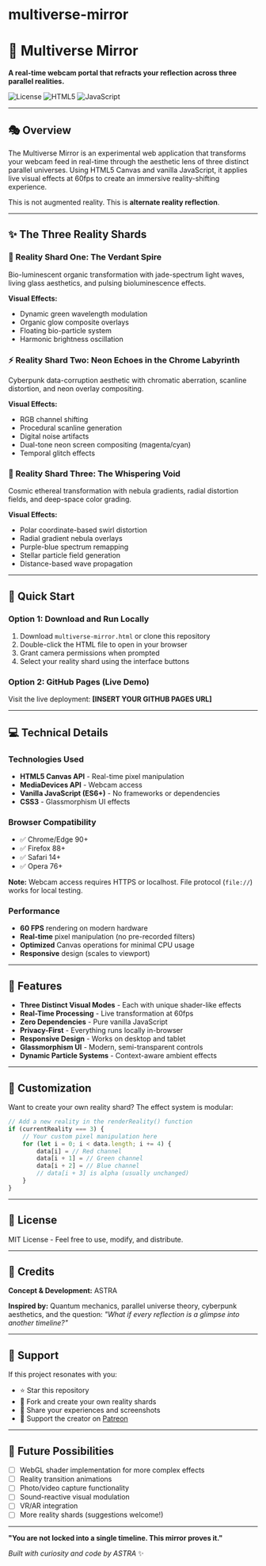 # multiverse-mirror

# 🌌 Multiverse Mirror

**A real-time webcam portal that refracts your reflection across three parallel realities.**

![License](https://img.shields.io/badge/license-MIT-blue.svg)
![HTML5](https://img.shields.io/badge/HTML5-Canvas-orange.svg)
![JavaScript](https://img.shields.io/badge/JavaScript-ES6-yellow.svg)

---

## 🎭 Overview

The Multiverse Mirror is an experimental web application that transforms your webcam feed in real-time through the aesthetic lens of three distinct parallel universes. Using HTML5 Canvas and vanilla JavaScript, it applies live visual effects at 60fps to create an immersive reality-shifting experience.

This is not augmented reality. This is **alternate reality reflection**.

---

## ✨ The Three Reality Shards

### 🌿 Reality Shard One: The Verdant Spire
Bio-luminescent organic transformation with jade-spectrum light waves, living glass aesthetics, and pulsing bioluminescence effects.

**Visual Effects:**
- Dynamic green wavelength modulation
- Organic glow composite overlays
- Floating bio-particle system
- Harmonic brightness oscillation

### ⚡ Reality Shard Two: Neon Echoes in the Chrome Labyrinth
Cyberpunk data-corruption aesthetic with chromatic aberration, scanline distortion, and neon overlay compositing.

**Visual Effects:**
- RGB channel shifting
- Procedural scanline generation
- Digital noise artifacts
- Dual-tone neon screen compositing (magenta/cyan)
- Temporal glitch effects

### 🌌 Reality Shard Three: The Whispering Void
Cosmic ethereal transformation with nebula gradients, radial distortion fields, and deep-space color grading.

**Visual Effects:**
- Polar coordinate-based swirl distortion
- Radial gradient nebula overlays
- Purple-blue spectrum remapping
- Stellar particle field generation
- Distance-based wave propagation

---

## 🚀 Quick Start

### Option 1: Download and Run Locally

1. Download `multiverse-mirror.html` or clone this repository
2. Double-click the HTML file to open in your browser
3. Grant camera permissions when prompted
4. Select your reality shard using the interface buttons

### Option 2: GitHub Pages (Live Demo)

Visit the live deployment: **[INSERT YOUR GITHUB PAGES URL]**

---

## 💻 Technical Details

### Technologies Used
- **HTML5 Canvas API** - Real-time pixel manipulation
- **MediaDevices API** - Webcam access
- **Vanilla JavaScript (ES6+)** - No frameworks or dependencies
- **CSS3** - Glassmorphism UI effects

### Browser Compatibility
- ✅ Chrome/Edge 90+
- ✅ Firefox 88+
- ✅ Safari 14+
- ✅ Opera 76+

**Note:** Webcam access requires HTTPS or localhost. File protocol (`file://`) works for local testing.

### Performance
- **60 FPS** rendering on modern hardware
- **Real-time** pixel manipulation (no pre-recorded filters)
- **Optimized** Canvas operations for minimal CPU usage
- **Responsive** design (scales to viewport)

---

## 🎨 Features

- **Three Distinct Visual Modes** - Each with unique shader-like effects
- **Real-Time Processing** - Live transformation at 60fps
- **Zero Dependencies** - Pure vanilla JavaScript
- **Privacy-First** - Everything runs locally in-browser
- **Responsive Design** - Works on desktop and tablet
- **Glassmorphism UI** - Modern, semi-transparent controls
- **Dynamic Particle Systems** - Context-aware ambient effects

---

## 🔧 Customization

Want to create your own reality shard? The effect system is modular:

```javascript
// Add a new reality in the renderReality() function
if (currentReality === 3) {
    // Your custom pixel manipulation here
    for (let i = 0; i < data.length; i += 4) {
        data[i] = // Red channel
        data[i + 1] = // Green channel  
        data[i + 2] = // Blue channel
        // data[i + 3] is alpha (usually unchanged)
    }
}
```

---

## 📝 License

MIT License - Feel free to use, modify, and distribute.

---

## 🙏 Credits

**Concept & Development:** ASTRA

**Inspired by:** Quantum mechanics, parallel universe theory, cyberpunk aesthetics, and the question: *"What if every reflection is a glimpse into another timeline?"*

---

## 🌟 Support

If this project resonates with you:
- ⭐ Star this repository
- 🔀 Fork and create your own reality shards
- 💬 Share your experiences and screenshots
- 🎨 Support the creator on [Patreon](INSERT_YOUR_PATREON_LINK)

---

## 🔮 Future Possibilities

- [ ] WebGL shader implementation for more complex effects
- [ ] Reality transition animations
- [ ] Photo/video capture functionality
- [ ] Sound-reactive visual modulation
- [ ] VR/AR integration
- [ ] More reality shards (suggestions welcome!)

---

**"You are not locked into a single timeline. This mirror proves it."**

*Built with curiosity and code by ASTRA* ✨
